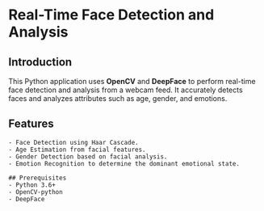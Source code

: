# Real-Time Face Detection and Analysis

## Introduction
This Python application uses **OpenCV** and **DeepFace** to perform real-time face detection and analysis from a webcam feed. It accurately detects faces and analyzes attributes such as age, gender, and emotions.

## Features
```plaintext
- Face Detection using Haar Cascade.
- Age Estimation from facial features.
- Gender Detection based on facial analysis.
- Emotion Recognition to determine the dominant emotional state.

## Prerequisites
- Python 3.6+
- OpenCV-python
- DeepFace
